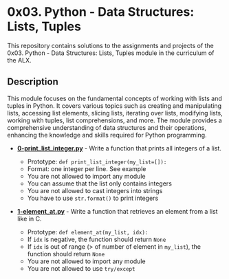 # 0x03. Python - Data Structures: Lists, Tuples
This repository contains solutions to the assignments and projects of the 0x03. Python - Data Structures: Lists, Tuples module in the curriculum of the ALX.

## Description
This module focuses on the fundamental concepts of working with lists and tuples in Python. It covers various topics such as creating and manipulating lists, accessing list elements, slicing lists, iterating over lists, modifying lists, working with tuples, list comprehensions, and more. The module provides a comprehensive understanding of data structures and their operations, enhancing the knowledge and skills required for Python programming.

* **[0-print_list_integer.py](./0-print_list_integer.py)** - Write a function that prints all integers of a list.
	* Prototype: `def print_list_integer(my_list=[]):`
	* Format: one integer per line. See example
	* You are not allowed to import any module
	* You can assume that the list only contains integers
	* You are not allowed to cast integers into strings
	* You have to use `str.format()` to print integers

* **[1-element_at.py](./1-element_at.py)** - Write a function that retrieves an element from a list like in C.
	* Prototype: `def element_at(my_list, idx):`
	* If `idx` is negative, the function should return `None`
	* If `idx` is out of range (> of number of element in `my_list`), the function should return `None`
	* You are not allowed to import any module
	* You are not allowed to use `try/except`
